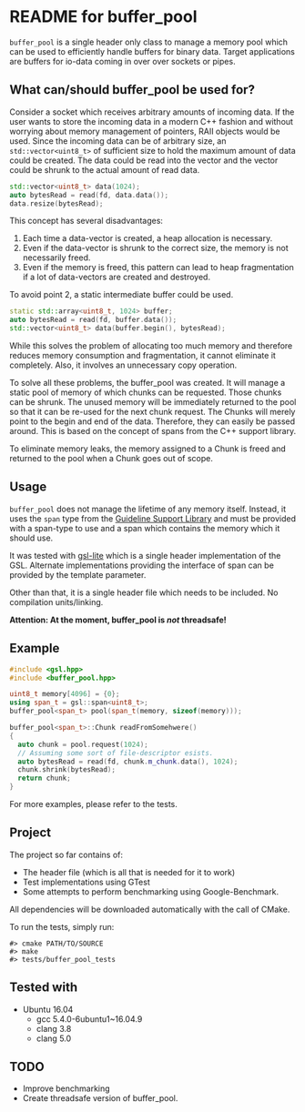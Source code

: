 # README for buffer_pool
`buffer_pool` is a single header only class to manage a memory pool which can be used to efficiently handle buffers for binary data. Target applications are buffers for io-data coming in over over sockets or pipes.

##  What can/should buffer_pool be used for?
Consider a socket which receives arbitrary amounts of incoming data. If the user wants to store the incoming data in a modern C++ fashion and without worrying about memory management of pointers, RAII objects would be used. Since the incoming data can be of arbitrary size, an `std::vector<uint8_t>` of sufficient size to hold the maximum amount of data could be created. The data could be read into the vector and the vector could be shrunk to the actual amount of read data.

```c++
std::vector<uint8_t> data(1024);
auto bytesRead = read(fd, data.data());
data.resize(bytesRead);
```

This concept has several disadvantages:
1. Each time a data-vector is created, a heap allocation is necessary.
2. Even if the data-vector is shrunk to the correct size, the memory is not necessarily freed.
3. Even if the memory is freed, this pattern can lead to heap fragmentation if a lot of data-vectors are created and destroyed.

To avoid point 2, a static intermediate buffer could be used.

```c++
static std::array<uint8_t, 1024> buffer;
auto bytesRead = read(fd, buffer.data());
std::vector<uint8_t> data(buffer.begin(), bytesRead);
```

While this solves the problem of allocating too much memory and therefore reduces memory consumption and fragmentation, it cannot eliminate it completely. Also, it involves an unnecessary copy operation.

To solve all these problems, the buffer_pool was created. It will manage a static pool of memory of which chunks can be requested.
Those chunks can be shrunk. The unused memory will be immediately returned to the pool so that it can be re-used for the next chunk request. The Chunks will merely point to the begin and end of the data.
Therefore, they can easily be passed around.
This is based on the concept of spans from the C++ support library.

To eliminate memory leaks, the memory assigned to a Chunk is freed and returned to the pool when a Chunk goes out of scope.


## Usage

`buffer_pool` does not manage the lifetime of any memory itself. Instead, it uses the `span` type from the [Guideline Support Library](https://isocpp.org/blog/2015/09/bjarne-stroustrup-announces-cpp-core-guidelines) and must be provided with a span-type to use and a span which contains the memory which it should use.

It was tested with [gsl-lite](https://github.com/martinmoene/gsl-lite) which is a single header implementation of the GSL. Alternate implementations providing the interface of span can be provided by the template parameter.

Other than that, it is a single header file which needs to be included. No compilation units/linking.

**Attention: At the moment, buffer_pool is _not_ threadsafe!**

## Example

```c++
#include <gsl.hpp>
#include <buffer_pool.hpp>

uint8_t memory[4096] = {0};
using span_t = gsl::span<uint8_t>;
buffer_pool<span_t> pool(span_t(memory, sizeof(memory)));

buffer_pool<span_t>::Chunk readFromSomehwere()
{
  auto chunk = pool.request(1024);
  // Assuming some sort of file-descriptor esists.
  auto bytesRead = read(fd, chunk.m_chunk.data(), 1024);
  chunk.shrink(bytesRead);
  return chunk;
}
```

For more examples, please refer to the tests.


## Project
The project so far contains of:
* The header file (which is all that is needed for it to work)
* Test implementations using GTest
* Some attempts to perform benchmarking using Google-Benchmark.

All dependencies will be downloaded automatically with the call of CMake.

To run the tests, simply run:

    #> cmake PATH/TO/SOURCE
    #> make
    #> tests/buffer_pool_tests

## Tested with
* Ubuntu 16.04
   * gcc 5.4.0-6ubuntu1~16.04.9
   * clang 3.8
   * clang 5.0

## TODO
* Improve benchmarking
* Create threadsafe version of buffer_pool.
